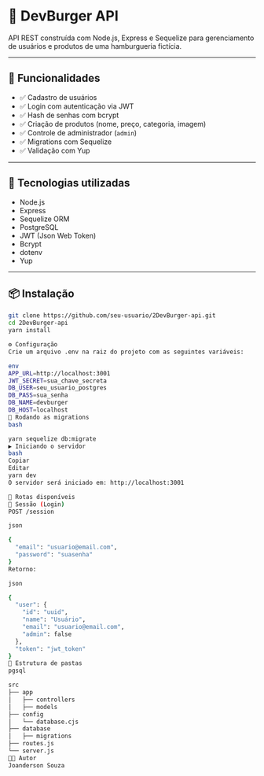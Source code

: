 # 🍔 DevBurger API

API REST construída com Node.js, Express e Sequelize para gerenciamento de usuários e produtos de uma hamburgueria fictícia.

---

## 🚀 Funcionalidades

- ✅ Cadastro de usuários
- ✅ Login com autenticação via JWT
- ✅ Hash de senhas com bcrypt
- ✅ Criação de produtos (nome, preço, categoria, imagem)
- ✅ Controle de administrador (`admin`)
- ✅ Migrations com Sequelize
- ✅ Validação com Yup

---


## 🧰 Tecnologias utilizadas

- Node.js
- Express
- Sequelize ORM
- PostgreSQL
- JWT (Json Web Token)
- Bcrypt
- dotenv
- Yup

---

## 📦 Instalação

```bash
git clone https://github.com/seu-usuario/2DevBurger-api.git
cd 2DevBurger-api
yarn install

⚙️ Configuração
Crie um arquivo .env na raiz do projeto com as seguintes variáveis:

env
APP_URL=http://localhost:3001
JWT_SECRET=sua_chave_secreta
DB_USER=seu_usuario_postgres
DB_PASS=sua_senha
DB_NAME=devburger
DB_HOST=localhost
🧬 Rodando as migrations
bash

yarn sequelize db:migrate
▶️ Iniciando o servidor
bash
Copiar
Editar
yarn dev
O servidor será iniciado em: http://localhost:3001

📮 Rotas disponíveis
🔐 Sessão (Login)
POST /session

json

{
  "email": "usuario@email.com",
  "password": "suasenha"
}
Retorno:

json

{
  "user": {
    "id": "uuid",
    "name": "Usuário",
    "email": "usuario@email.com",
    "admin": false
  },
  "token": "jwt_token"
}
📁 Estrutura de pastas
pgsql

src
├── app
│   ├── controllers
│   ├── models
├── config
│   └── database.cjs
├── database
│   ├── migrations
├── routes.js
└── server.js
🧑‍💻 Autor
Joanderson Souza
